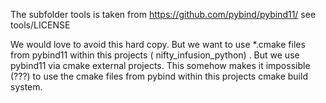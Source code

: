 The subfolder tools is taken from https://github.com/pybind/pybind11/
see tools/LICENSE


We would love to avoid this hard copy.
But we want to use *.cmake files from pybind11
within this projects ( nifty_infusion_python) .
But we use pybind11 via cmake external projects.
This somehow makes it impossible (???) 
to use the cmake files from pybind within this projects
cmake build system.
